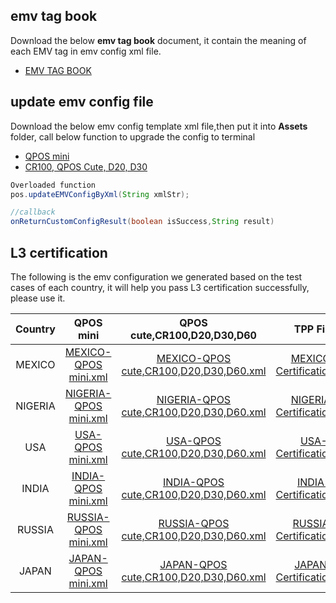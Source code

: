 ## emv tag book

Download the below **emv tag book** document, it contain the meaning of each EMV tag in emv config xml file. 
- [EMV TAG BOOK](https://drive.google.com/file/d/1Ui4O2dQFKf_zzxfGzZWxqSmJCJHhSoxC/view?usp=share_link)

## update emv config file

Download the below emv config template xml file,then put it into **Assets** folder, call below function to upgrade the config to terminal
- [QPOS mini](https://drive.google.com/file/d/1Osicc8ta-RiveneFA0xBigxyt9c_EhuX/view?usp=sharing) 
- [CR100, QPOS Cute, D20, D30](https://drive.google.com/file/d/10JRdrtES4nC1MvcGxa3FXWaRSt3KoXRc/view?usp=sharing)

``` java
Overloaded function
pos.updateEMVConfigByXml(String xmlStr);

//callback
onReturnCustomConfigResult(boolean isSuccess,String result)

```
## L3 certification

The following is the emv configuration we generated based on the test cases of each country, it will help you pass L3 certification successfully, please use it.


|     Country     |        QPOS mini         |            QPOS cute,CR100,D20,D30,D60              |       TPP File       |
|      :--:       |          :---:           |               :---:                             |        :---:         |
|     MEXICO      |       [MEXICO-QPOS mini.xml](https://drive.google.com/file/d/1CaksVjo6EfCHO9NGBX2dcC1GIrrG1_Wm/view?usp=sharing)   |            [MEXICO-QPOS cute,CR100,D20,D30,D60.xml](https://drive.google.com/file/d/1C-E0qPG8JrElrAl4yuxn387zmJJTObGI/view?usp=sharing)       |         [MEXICO-Certification.tpp](https://drive.google.com/file/d/1DFF99eeCqj-X8OQoIXU-Tb1PYXNJ8BAS/view?usp=sharing)            |
|    NIGERIA      |       [NIGERIA-QPOS mini.xml](https://drive.google.com/file/d/1CCkr10VhdsxJIKXdGeI2ZNhOU3wyouZx/view?usp=sharing)  |            [NIGERIA-QPOS cute,CR100,D20,D30,D60.xml](https://drive.google.com/file/d/17ICePh4n4nKlvQv4vfIdtCDIvuZ8TpMX/view?usp=sharing)      |       [NIGERIA-Certification.tpp](https://drive.google.com/file/d/1vuCC6YxdqM2Xf4uNsNMauQiZGkdlGRSX/view?usp=sharing)          |
|    USA      |       [USA-QPOS mini.xml](https://drive.google.com/file/d/1J_aEnQIDyaeGGv7Ql3jCVxv811p_9ID2/view?usp=sharing)  |            [USA-QPOS cute,CR100,D20,D30,D60.xml](https://drive.google.com/file/d/16sKNysCJEuhP7tstGKK48mmVZ-1XSJFT/view?usp=sharing)      |       [USA-Certification.tpp](https://drive.google.com/file/d/1LwN3uAK8Tp67qBApLNgZRqg50-lzhdJO/view?usp=sharing)          |
|    INDIA      |       [INDIA-QPOS mini.xml](https://drive.google.com/file/d/1wK-lsDrR6Czl4Et6jKFp-zoJEK_ogtsH/view?usp=sharing)  |            [INDIA-QPOS cute,CR100,D20,D30,D60.xml](https://drive.google.com/file/d/1X6G8qjv3Yfxdid31SgV4MKt-PyhlssRq/view?usp=sharing)      |       [INDIA-Certification.tpp](https://drive.google.com/file/d/1PDvUkz2KIzj2lZPBNSHF6NodpLZCdlfX/view?usp=sharing)          |
|    RUSSIA      |       [RUSSIA-QPOS mini.xml](https://drive.google.com/file/d/1BO4GJin5FbRmAeP1gXQYwKLjmetNxZVm/view?usp=sharing)  |            [RUSSIA-QPOS cute,CR100,D20,D30,D60.xml](https://drive.google.com/file/d/1DnqLptWGwl7MZwQd-ha8po-7zjNuOMoX/view?usp=sharing)      |       [RUSSIA-Certification.tpp](https://drive.google.com/file/d/1NxL2CkdQxlV2SSj9CjdhkgwaO6MsKVA0/view?usp=sharing)          |
|    JAPAN      |       [JAPAN-QPOS mini.xml](https://drive.google.com/file/d/1yqH8Yw1IewfuzoV3B_tjc7OqCLW_di7y/view?usp=sharing)  |            [JAPAN-QPOS cute,CR100,D20,D30,D60.xml](https://drive.google.com/file/d/1ue9RNMKHhOgYMbUeiPrkNgQ1VGINMV8e/view?usp=sharing)      |       [JAPAN-Certification.tpp](https://drive.google.com/file/d/1ZW_6LqFkFkX4XDjSwavGrJTEHFKfwJir/view?usp=sharing)          |
